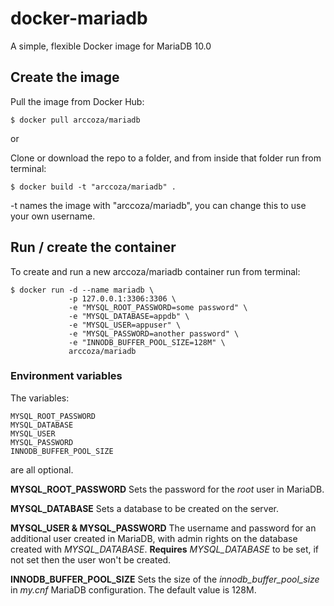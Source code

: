 # docker-mariadb
A simple, flexible Docker image for MariaDB 10.0

## Create the image
Pull the image from Docker Hub:
```
$ docker pull arccoza/mariadb
```

or


Clone or download the repo to a folder, and from inside that folder run from terminal:

```
$ docker build -t "arccoza/mariadb" .
```

-t names the image with "arccoza/mariadb", you can change this to use your own username.

## Run / create the container

To create and run a new arccoza/mariadb container run from terminal:

```
$ docker run -d --name mariadb \
             -p 127.0.0.1:3306:3306 \
             -e "MYSQL_ROOT_PASSWORD=some password" \
             -e "MYSQL_DATABASE=appdb" \
             -e "MYSQL_USER=appuser" \
             -e "MYSQL_PASSWORD=another password" \
             -e "INNODB_BUFFER_POOL_SIZE=128M" \
             arccoza/mariadb
```

### Environment variables
The variables:
```
MYSQL_ROOT_PASSWORD
MYSQL_DATABASE
MYSQL_USER
MYSQL_PASSWORD
INNODB_BUFFER_POOL_SIZE
```
are all optional.

**MYSQL_ROOT_PASSWORD**
Sets the password for the *root* user in MariaDB.

**MYSQL_DATABASE**
Sets a database to be created on the server.

**MYSQL_USER & MYSQL_PASSWORD**
The username and password for an additional user created in MariaDB, 
with admin rights on the database created with *MYSQL_DATABASE*.
**Requires** *MYSQL_DATABASE* to be set, if not set then the user won't be created.

**INNODB_BUFFER_POOL_SIZE**
Sets the size of the *innodb_buffer_pool_size* in *my.cnf* MariaDB configuration. 
The default value is 128M.
